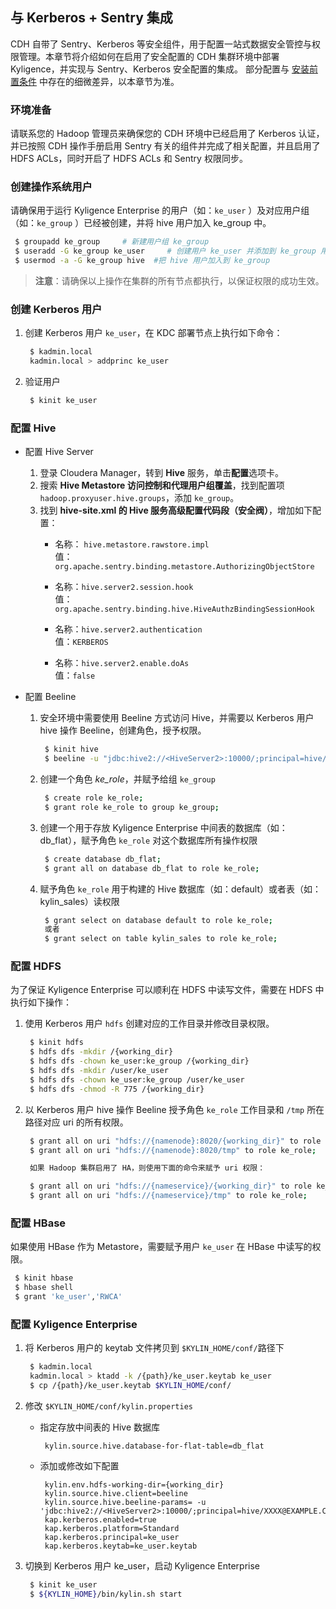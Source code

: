 ## 与 Kerberos + Sentry 集成

CDH 自带了 Sentry、Kerberos 等安全组件，用于配置一站式数据安全管控与权限管理。本章节将介绍如何在启用了安全配置的 CDH 集群环境中部署 Kyligence，并实现与 Sentry、Kerberos 安全配置的集成。
部分配置与 [安装前置条件](../installation/prerequisite.cn.md) 中存在的细微差异，以本章节为准。

### 环境准备 

请联系您的 Hadoop 管理员来确保您的 CDH 环境中已经启用了 Kerberos 认证，并已按照 CDH 操作手册启用 Sentry 有关的组件并完成了相关配置，并且启用了 HDFS ACLs，同时开启了 HDFS ACLs 和 Sentry 权限同步。

### 创建操作系统用户

请确保用于运行 Kyligence Enterprise 的用户（如：`ke_user` ）及对应用户组（如：`ke_group` ）已经被创建，并将 hive 用户加入 ke_group 中。
```sh
 $ groupadd ke_group     # 新建用户组 ke_group
 $ useradd -G ke_group ke_user     # 创建用户 ke_user 并添加到 ke_group 用户组中
 $ usermod -a -G ke_group hive  #把 hive 用户加入到 ke_group
```
>   **注意**：请确保以上操作在集群的所有节点都执行，以保证权限的成功生效。

### 创建 Kerberos 用户

1. 创建 Kerberos 用户 `ke_user`，在 KDC 部署节点上执行如下命令：
   ```sh
    $ kadmin.local
    kadmin.local > addprinc ke_user
   ```
2. 验证用户
   ```sh
    $ kinit ke_user
   ```

### 配置 Hive 

- 配置 Hive Server

  1. 登录 Cloudera Manager，转到 **Hive** 服务，单击**配置**选项卡。
  2. 搜索 **Hive Metastore 访问控制和代理用户组覆盖**，找到配置项 `hadoop.proxyuser.hive.groups`，添加 `ke_group`。
  3. 找到 **hive-site.xml 的 Hive 服务高级配置代码段（安全阀）**，增加如下配置：
     - 名称： `hive.metastore.rawstore.impl`   
       值：`org.apache.sentry.binding.metastore.AuthorizingObjectStore`

     - 名称：`hive.server2.session.hook`   
       值：`org.apache.sentry.binding.hive.HiveAuthzBindingSessionHook`
       
     - 名称：`hive.server2.authentication`     
       值：`KERBEROS`                                             

     - 名称：`hive.server2.enable.doAs`        
       值：`false`

- 配置 Beeline

  1. 安全环境中需要使用 Beeline 方式访问 Hive，并需要以 Kerberos 用户 hive 操作 Beeline，创建角色，授予权限。
     ```sh
      $ kinit hive
      $ beeline -u "jdbc:hive2://<HiveServer2>:10000/;principal=hive/{HOST_NAME}@EXAMPLE.COM"
     ```

  2. 创建一个角色 *ke_role*，并赋予给组 `ke_group`
     ```sh
      $ create role ke_role;
      $ grant role ke_role to group ke_group;
     ```
   
  3. 创建一个用于存放 Kyligence Enterprise 中间表的数据库（如：db_flat），赋予角色 `ke_role` 对这个数据库所有操作权限
     ```sh
      $ create database db_flat;
      $ grant all on database db_flat to role ke_role; 
     ```
     
  4. 赋予角色 `ke_role` 用于构建的 Hive 数据库（如：default）或者表（如：kylin_sales）读权限
     ```sh
      $ grant select on database default to role ke_role;  
      或者
      $ grant select on table kylin_sales to role ke_role; 
     ```


### 配置 HDFS

为了保证 Kyligence Enterprise 可以顺利在 HDFS 中读写文件，需要在 HDFS 中执行如下操作：

1. 使用 Kerberos 用户 `hdfs` 创建对应的工作目录并修改目录权限。
   ```sh
    $ kinit hdfs
    $ hdfs dfs -mkdir /{working_dir}
    $ hdfs dfs -chown ke_user:ke_group /{working_dir}
    $ hdfs dfs -mkdir /user/ke_user
    $ hdfs dfs -chown ke_user:ke_group /user/ke_user
    $ hdfs dfs -chmod -R 775 /{working_dir}
   ```
2. 以 Kerberos 用户 hive 操作 Beeline 授予角色 `ke_role` 工作目录和 `/tmp` 所在路径对应 uri 的所有权限。
   ```sh
    $ grant all on uri "hdfs://{namenode}:8020/{working_dir}" to role ke_role;
    $ grant all on uri "hdfs://{namenode}:8020/tmp" to role ke_role;
   
    如果 Hadoop 集群启用了 HA，则使用下面的命令来赋予 uri 权限：
   
    $ grant all on uri "hdfs://{nameservice}/{working_dir}" to role ke_role;
    $ grant all on uri "hdfs://{nameservice}/tmp" to role ke_role;
   ```

### 配置 HBase

如果使用 HBase 作为 Metastore，需要赋予用户 `ke_user` 在 HBase 中读写的权限。

```sh
 $ kinit hbase
 $ hbase shell
 $ grant 'ke_user','RWCA'
```

### 配置 Kyligence Enterprise

1. 将 Kerberos 用户的 keytab 文件拷贝到 `$KYLIN_HOME/conf/`路径下
   ```sh
    $ kadmin.local 
    kadmin.local > ktadd -k /{path}/ke_user.keytab ke_user
    $ cp /{path}/ke_user.keytab $KYLIN_HOME/conf/
   ```
2. 修改 `$KYLIN_HOME/conf/kylin.properties`
   - 指定存放中间表的 Hive 数据库
     ```properties
      kylin.source.hive.database-for-flat-table=db_flat
     ```
  
   - 添加或修改如下配置
     ```properties
      kylin.env.hdfs-working-dir={working_dir}
      kylin.source.hive.client=beeline
      kylin.source.hive.beeline-params= -u 'jdbc:hive2://<HiveServer2>:10000/;principal=hive/XXXX@EXAMPLE.COM'
      kap.kerberos.enabled=true
      kap.kerberos.platform=Standard
      kap.kerberos.principal=ke_user
      kap.kerberos.keytab=ke_user.keytab
     ```
3. 切换到 Kerberos 用户 ke_user，启动 Kyligence Enterprise
   ```sh
    $ kinit ke_user
    $ ${KYLIN_HOME}/bin/kylin.sh start
   ```